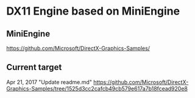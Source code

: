 # DX11 Engine based on MiniEngine

## MiniEngine
https://github.com/Microsoft/DirectX-Graphics-Samples/

## Current target
Apr 21, 2017 "Update readme.md"
https://github.com/Microsoft/DirectX-Graphics-Samples/tree/1525d3cc2cafcb49cb579e617a7b18fcead920e8